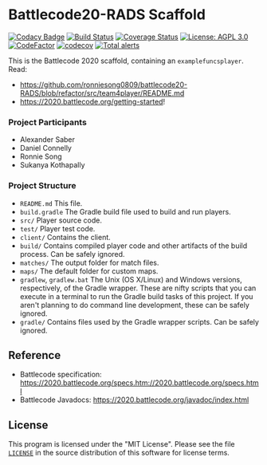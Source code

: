 # Battlecode20-RADS Scaffold

[![Codacy Badge](https://api.codacy.com/project/badge/Grade/2916fccd9804435d89f09b3dbb8c9120)](https://app.codacy.com/manual/ronsong/battlecode20-RADS?utm_source=github.com&utm_medium=referral&utm_content=ronniesong0809/battlecode20-RADS&utm_campaign=Badge_Grade_Dashboard)
[![Build Status](https://travis-ci.com/battlecode20-team4/battlecode20-scaffold.svg?branch=master)](https://travis-ci.com/battlecode20-team4/battlecode20-scaffold)
[![Coverage Status](https://coveralls.io/repos/github/ronniesong0809/battlecode20-RADS/badge.svg)](https://coveralls.io/github/ronniesong0809/battlecode20-RADS?branch=master)
[![License: AGPL 3.0](https://img.shields.io/badge/License-AGPL--3.0-yellow.svg)](https://github.com/battlecode20-team4/battlecode20-scaffold/blob/master/LICENSE)
[![CodeFactor](https://www.codefactor.io/repository/github/ronniesong0809/battlecode20-rads/badge)](https://www.codefactor.io/repository/github/ronniesong0809/battlecode20-rads)
[![codecov](https://codecov.io/gh/ronniesong0809/battlecode20-RADS/branch/master/graph/badge.svg)](https://codecov.io/gh/ronniesong0809/battlecode20-RADS)
[![Total alerts](https://img.shields.io/lgtm/alerts/g/ronniesong0809/battlecode20-RADS.svg?logo=lgtm&logoWidth=18)](https://lgtm.com/projects/g/ronniesong0809/battlecode20-RADS/alerts/)

This is the Battlecode 2020 scaffold, containing an `examplefuncsplayer`. Read:
- https://github.com/ronniesong0809/battlecode20-RADS/blob/refactor/src/team4player/README.md
- https://2020.battlecode.org/getting-started!

### Project Participants
- Alexander Saber
- Daniel Connelly
- Ronnie Song
- Sukanya Kothapally

### Project Structure

- `README.md`
    This file.
- `build.gradle`
    The Gradle build file used to build and run players.
- `src/`
    Player source code.
- `test/`
    Player test code.
- `client/`
    Contains the client.
- `build/`
    Contains compiled player code and other artifacts of the build process. Can be safely ignored.
- `matches/`
    The output folder for match files.
- `maps/`
    The default folder for custom maps.
- `gradlew`, `gradlew.bat`
    The Unix (OS X/Linux) and Windows versions, respectively, of the Gradle wrapper. These are nifty scripts that you can execute in a terminal to run the Gradle build tasks of this project. If you aren't planning to do command line development, these can be safely ignored.
- `gradle/`
    Contains files used by the Gradle wrapper scripts. Can be safely ignored.

## Reference
- Battlecode specification: https://2020.battlecode.org/specs.htm://2020.battlecode.org/specs.html
- Battlecode Javadocs: https://2020.battlecode.org/javadoc/index.html

## License

This program is licensed under the "MIT License". Please
see the file [`LICENSE`](https://github.com/battlecode20-team4/battlecode20-scaffold/blob/master/LICENSE) in the source distribution of this
software for license terms.
